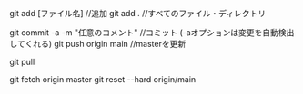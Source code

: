git add [ファイル名] //追加
git add . //すべてのファイル・ディレクトリ

git commit -a -m "任意のコメント"  //コミット (-aオプションは変更を自動検出してくれる)
git push origin main  //masterを更新

git pull

git fetch origin master
git reset --hard origin/main



